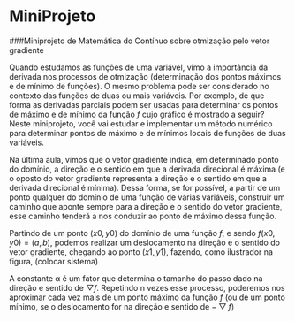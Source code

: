 # MiniProjeto
###Miniprojeto de Matemática do Contínuo sobre otmização pelo vetor gradiente

Quando estudamos as funções de uma variável, vimo a importância da derivada nos processos de otmização (determinação dos pontos máximos e de mínimo de funções). O mesmo problema pode ser considerado no contexto das funções de duas ou mais variáveis. Por exemplo, de que forma as derivadas parciais podem ser usadas para determinar os pontos de máximo e de mínimo da função $f$ cujo gráfico é mostrado a seguir?
Neste miniprojeto, você vai estudar e implementar um método numérico para determinar pontos de máximo e de mínimos locais de funções de duas variáveis.

Na última aula, vimos que o vetor gradiente indica, em determinado ponto do domínio, a direção e o sentido em que a derivada direcional é máxima (e o oposto do vetor gradiente representa a direção e o sentido em que a derivada direcional é mínima). Dessa forma, se for possível, a partir de um ponto qualquer do domínio de uma função de várias variáveis, construir um caminho que aponte sempre para a direção e o sentido do vetor gradiente, esse caminho tenderá a nos conduzir ao ponto de máximo dessa função.

Partindo de um ponto $(x0, y0)$ do domínio de uma função $f$, e sendo $f(x0, y0) = (a,b)$, podemos realizar um deslocamento na direção e o sentido do vetor gradiente, chegando ao ponto $(x1, y1)$, fazendo, como ilustrador na figura, (colocar sistema)

A constante α é um fator que determina o tamanho do passo dado na direção e sentido de $▽f$.
Repetindo n vezes esse processo, poderemos nos aproximar cada vez mais de um ponto máximo da função $f$ (ou de um ponto mínimo, se o deslocamento for na direção e sentido de $-▽f$)

